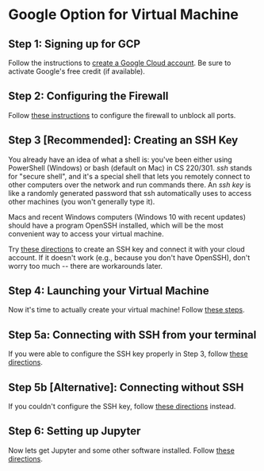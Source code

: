 # Google Option for Virtual Machine

## Step 1: Signing up for GCP

Follow the instructions to [create a Google Cloud account](gcp.md).
Be sure to activate Google's free credit (if available).

## Step 2: Configuring the Firewall

Follow [these instructions](firewall.md) to configure the firewall to unblock all
ports.

## Step 3 [Recommended]: Creating an SSH Key

You already have an idea of what a shell is: you've been either using
PowerShell (Windows) or bash (default on Mac) in CS 220/301.  *ssh*
stands for "secure shell", and it's a special shell that lets you
remotely connect to other computers over the network and run commands
there.  An *ssh key* is like a randomly generated password that ssh
automatically uses to access other machines (you won't generally type
it).

Macs and recent Windows computers (Windows 10 with recent updates)
should have a program OpenSSH installed, which will be the most
convenient way to access your virtual machine.

Try [these directions](ssh.md) to create an SSH key and connect it
with your cloud account.  If it doesn't work (e.g., because you don't
have OpenSSH), don't worry too much -- there are workarounds later.

## Step 4: Launching your Virtual Machine

Now it's time to actually create your virtual machine!  Follow [these steps](launch.md).

## Step 5a: Connecting with SSH from your terminal

If you were able to configure the SSH key properly in Step 3, follow
[these directions](connect.md).

## Step 5b [Alternative]: Connecting without SSH

If you couldn't configure the SSH key, follow [these
directions](connect-alt.md) instead.

## Step 6: Setting up Jupyter

Now lets get Jupyter and some other software installed.  Follow [these
directions](jupyter.md).


